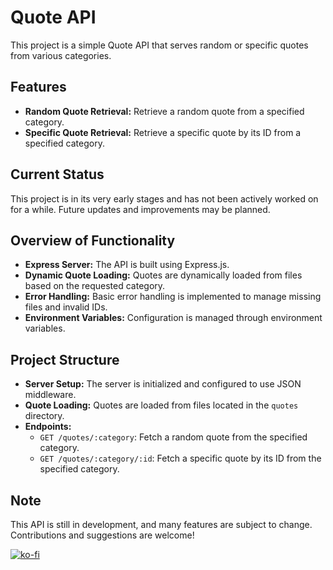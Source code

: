 # Quote API

This project is a simple Quote API that serves random or specific quotes from various categories. 

## Features

- **Random Quote Retrieval:** Retrieve a random quote from a specified category.
- **Specific Quote Retrieval:** Retrieve a specific quote by its ID from a specified category.

## Current Status

This project is in its very early stages and has not been actively worked on for a while. Future updates and improvements may be planned.

## Overview of Functionality

- **Express Server:** The API is built using Express.js.
- **Dynamic Quote Loading:** Quotes are dynamically loaded from files based on the requested category.
- **Error Handling:** Basic error handling is implemented to manage missing files and invalid IDs.
- **Environment Variables:** Configuration is managed through environment variables.

## Project Structure

- **Server Setup:** The server is initialized and configured to use JSON middleware.
- **Quote Loading:** Quotes are loaded from files located in the `quotes` directory.
- **Endpoints:**
  - `GET /quotes/:category`: Fetch a random quote from the specified category.
  - `GET /quotes/:category/:id`: Fetch a specific quote by its ID from the specified category.

## Note

This API is still in development, and many features are subject to change. Contributions and suggestions are welcome!

[![ko-fi](https://ko-fi.com/img/githubbutton_sm.svg)](https://ko-fi.com/S6S310DONO)
